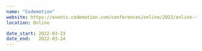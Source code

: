 ```yaml
---
name: "Codemotion"
website: https://events.codemotion.com/conferences/online/2022/online-tech-conference-2022-italian-edition-spring
location: Online

date_start: 2022-03-23
date_end:   2022-03-24
---
```

